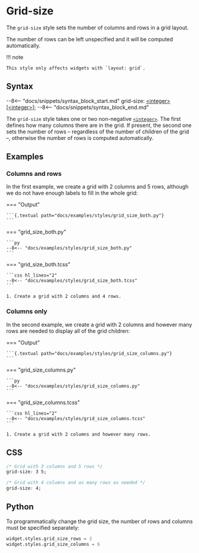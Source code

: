 # Grid-size

The `grid-size` style sets the number of columns and rows in a grid layout.

The number of rows can be left unspecified and it will be computed automatically.

!!! note

    This style only affects widgets with `layout: grid`.

## Syntax

--8<-- "docs/snippets/syntax_block_start.md"
grid-size: <a href="../../../css_types/integer">&lt;integer&gt;</a> [<a href="../../../css_types/integer">&lt;integer&gt;</a>];
--8<-- "docs/snippets/syntax_block_end.md"

The `grid-size` style takes one or two non-negative [`<integer>`](../../css_types/integer.md).
The first defines how many columns there are in the grid.
If present, the second one sets the number of rows – regardless of the number of children of the grid –, otherwise the number of rows is computed automatically.

## Examples

### Columns and rows

In the first example, we create a grid with 2 columns and 5 rows, although we do not have enough labels to fill in the whole grid:

=== "Output"

    ```{.textual path="docs/examples/styles/grid_size_both.py"}
    ```

=== "grid_size_both.py"

    ```py
    --8<-- "docs/examples/styles/grid_size_both.py"
    ```

=== "grid_size_both.tcss"

    ```css hl_lines="2"
    --8<-- "docs/examples/styles/grid_size_both.tcss"
    ```

    1. Create a grid with 2 columns and 4 rows.

### Columns only

In the second example, we create a grid with 2 columns and however many rows are needed to display all of the grid children:

=== "Output"

    ```{.textual path="docs/examples/styles/grid_size_columns.py"}
    ```

=== "grid_size_columns.py"

    ```py
    --8<-- "docs/examples/styles/grid_size_columns.py"
    ```

=== "grid_size_columns.tcss"

    ```css hl_lines="2"
    --8<-- "docs/examples/styles/grid_size_columns.tcss"
    ```

    1. Create a grid with 2 columns and however many rows.

## CSS

```css
/* Grid with 3 columns and 5 rows */
grid-size: 3 5;

/* Grid with 4 columns and as many rows as needed */
grid-size: 4;
```

## Python

To programmatically change the grid size, the number of rows and columns must be specified separately:

```py
widget.styles.grid_size_rows = 3
widget.styles.grid_size_columns = 6
```
